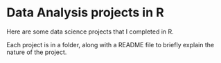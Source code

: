 Data Analysis projects in R
===
Here are some data science projects that I completed in R.

Each project is in a folder, along with a README file to briefly explain the nature of the project. 

